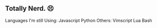 ## Totally Nerd. 😣

Languages I'm still Using:
  Javascript
  Python
Others:
  Vimscript
  Lua
  Bash

